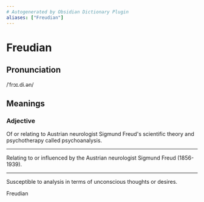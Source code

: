 ```yaml
---
# Autogenerated by Obsidian Dictionary Plugin
aliases: ["Freudian"]
---
```


# Freudian

## Pronunciation
/ˈfrɔɪ.di.ən/

## Meanings

### Adjective

Of or relating to Austrian neurologist Sigmund Freud's scientific theory and psychotherapy called psychoanalysis.

---

Relating to or influenced by the Austrian neurologist Sigmund Freud (1856-1939).

---

Susceptible to analysis in terms of unconscious thoughts or desires.




Freudian